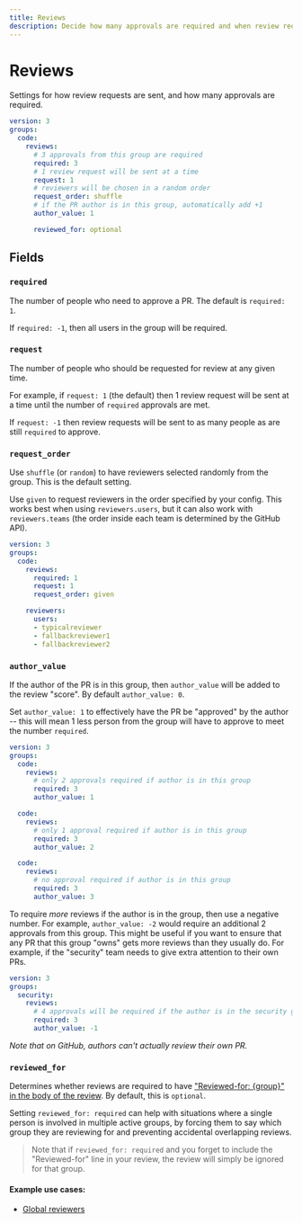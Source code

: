 ```yaml
---
title: Reviews
description: Decide how many approvals are required and when review requests are sent
---
```


# Reviews

Settings for how review requests are sent, and how many approvals are required.

```yaml
version: 3
groups:
  code:
    reviews:
      # 3 approvals from this group are required
      required: 3
      # 1 review request will be sent at a time
      request: 1
      # reviewers will be chosen in a random order
      request_order: shuffle
      # if the PR author is in this group, automatically add +1
      author_value: 1

      reviewed_for: optional
```

## Fields

### `required`

The number of people who need to approve a PR.
The default is `required: 1`.

If `required: -1`, then all users in the group will be required.

### `request`

The number of people who should be requested for review at any given time.

For example, if `request: 1` (the default) then 1 review request will be sent at a time until the number of `required` approvals are met.

If `request: -1` then review requests will be sent to as many people as are still `required` to approve.

### `request_order`

Use `shuffle` (or `random`) to have reviewers selected randomly from the group. This is the default setting.

Use `given` to request reviewers in the order specified by your config.
This works best when using `reviewers.users`,
but it can also work with `reviewers.teams` (the order inside each team is determined by the GitHub API).

```yaml
version: 3
groups:
  code:
    reviews:
      required: 1
      request: 1
      request_order: given

    reviewers:
      users:
      - typicalreviewer
      - fallbackreviewer1
      - fallbackreviewer2
```

### `author_value`

If the author of the PR is in this group, then `author_value` will be added to the review "score". By default `author_value: 0`.

Set `author_value: 1` to effectively have the PR be "approved" by the author -- this will mean 1 less person from the group will have to approve to meet the number `required`.

```yaml
version: 3
groups:
  code:
    reviews:
      # only 2 approvals required if author is in this group
      required: 3
      author_value: 1

  code:
    reviews:
      # only 1 approval required if author is in this group
      required: 3
      author_value: 2

  code:
    reviews:
      # no approval required if author is in this group
      required: 3
      author_value: 3
```

To require *more* reviews if the author is in the group, then use a negative number.
For example, `author_value: -2` would require an additional 2 approvals from this group.
This might be useful if you want to ensure that any PR that this group "owns" gets more reviews than they usually do.
For example, if the "security" team needs to give extra attention to their own PRs.

```yaml
version: 3
groups:
  security:
    reviews:
      # 4 approvals will be required if the author is in the security group
      required: 3
      author_value: -1
```

*Note that on GitHub, authors can't actually review their own PR.*

### `reviewed_for`

Determines whether reviews are required to have ["Reviewed-for: {group}" in the body of the review](/reviewed-for/).
By default, this is `optional`.

Setting `reviewed_for: required` can help with situations where a single person is involved in multiple active groups,
by forcing them to say which group they are reviewing for and preventing accidental overlapping reviews.

> Note that if `reviewed_for: required` and you forget to include the "Reviewed-for" line in your review, the review will simply be ignored for that group.

#### Example use cases:

- [Global reviewers](/examples/global-reviewers/)
